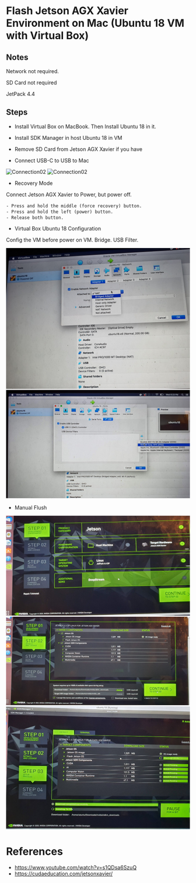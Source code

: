 # Flash Jetson AGX Xavier Environment on Mac (Ubuntu 18 VM with Virtual Box)

## Notes

Network not required.

SD Card not required

JetPack 4.4

## Steps

- Install Virtual Box on MacBook. Then Install Ubuntu 18 in it.

- Install SDK Manager in host Ubuntu 18 in VM

- Remove SD Card from Jetson AGX Xavier if you have

- Connect USB-C to USB to Mac

![Connection02](res/agx_connection_02.jpg	)
![Connection02](res/agx_connection_03.jpg	)

- Recovery Mode

Connect Jetson AGX Xavier to Power, but power off.

    - Press and hold the middle (force recovery) button.
    - Press and hold the left (power) button.
    - Release both button.


- Virtual Box Ubuntu 18 Configuration

Config the VM before power on VM. Bridge. USB Filter.

![VMConfig1](res/agx_vm_01.jpg)
![VMConfig2](res/agx_vm_02.jpg)

- Manual Flush

![Flash01](res/agx_sdk_ui_1.jpg)
![Flash01](res/agx_sdk_ui_2.jpg)
![Flash01](res/agx_sdk_ui_3.jpg)

# References

- https://www.youtube.com/watch?v=s1QDsa6SzuQ
- https://cudaeducation.com/jetsonxavier/
